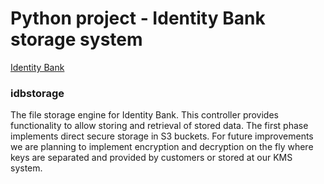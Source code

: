 # Python project - Identity Bank storage system

[Identity Bank](https://www.identitybank.eu)

### idbstorage
The file storage engine for Identity Bank. This controller provides functionality to allow storing and retrieval of stored data. The first phase implements direct secure storage in S3 buckets. For future improvements we are planning to implement encryption and decryption on the fly where keys are separated and provided by customers or stored at our KMS system.
